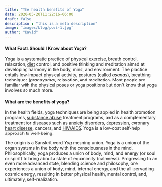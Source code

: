 ```yaml
---
title: "The health benefits of Yoga"
date: 2020-05-20T11:22:16+06:00
draft: false
description : "this is a meta description"
image: "images/blog/post-1.jpg"
author: "David"
---
```


#### What Facts Should I Know about Yoga?

Yoga is a systematic practice of physical [exercise](https://www.emedicinehealth.com/exercise/article_em.htm), breath control, relaxation, [diet](https://www.emedicinehealth.com/diet_and_nutrition_quiz_iq/quiz.htm) control, and positive thinking and meditation aimed at developing harmony in the body, mind, and environment. The practice entails low-impact physical activity, postures (called *asanas*), breathing techniques (*pranayama*), relaxation, and meditation. Most people are familiar with the physical poses or yoga positions but don't know that yoga involves so much more.



#### What are the benefits of yoga?

In the health fields, yoga techniques are being applied in health promotion programs, [substance abuse](https://www.emedicinehealth.com/substance_abuse/article_em.htm) treatment programs, and as a complementary treatment for diseases such as [anxiety](https://www.emedicinehealth.com/anxiety/article_em.htm) disorders, [depression](https://www.emedicinehealth.com/depression_health/article_em.htm), coronary [heart disease](https://www.emedicinehealth.com/coronary_heart_disease/article_em.htm), cancers, and [HIV/AIDS](https://www.emedicinehealth.com/hivaids/article_em.htm). Yoga is a low-cost self-help approach to well-being.



The origin is a Sanskrit word *Yog* meaning union. Yoga is a union of the organ systems in the body with the consciousness in the mind. Philosophically, yoga produces a union of body, mind, and energy (or soul or spirit) to bring about a state of equanimity (calmness). Progressing to an even more advanced state, blending science and philosophy, one experiences a union of body, mind, internal energy, and the all-pervading cosmic energy, resulting in better physical health, mental control, and, ultimately, self-realization.
